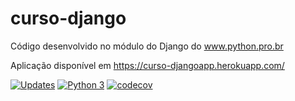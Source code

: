 # curso-django


Código desenvolvido no módulo do Django do www.python.pro.br

Aplicação disponível em https://curso-djangoapp.herokuapp.com/

[![Updates](https://pyup.io/repos/github/isaacmarquetti/curso-django/shield.svg)](https://pyup.io/repos/github/isaacmarquetti/curso-django/)
[![Python 3](https://pyup.io/repos/github/isaacmarquetti/curso-django/python-3-shield.svg)](https://pyup.io/repos/github/isaacmarquetti/curso-django/)
[![codecov](https://codecov.io/gh/isaacmarquetti/curso-django/branch/main/graph/badge.svg?token=1I1T2KTDJT)](https://codecov.io/gh/isaacmarquetti/curso-django)
